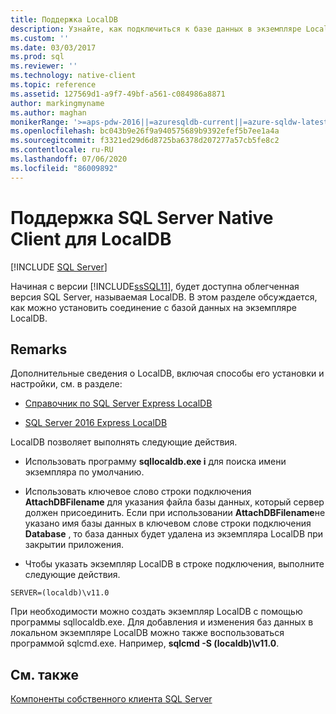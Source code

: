 ```yaml
---
title: Поддержка LocalDB
description: Узнайте, как подключиться к базе данных в экземпляре LocalDB, которая является облегченной версией SQL Server, поддерживаемой SQL Server Native Client.
ms.custom: ''
ms.date: 03/03/2017
ms.prod: sql
ms.reviewer: ''
ms.technology: native-client
ms.topic: reference
ms.assetid: 127569d1-a9f7-49bf-a561-c084986a8871
author: markingmyname
ms.author: maghan
monikerRange: '>=aps-pdw-2016||=azuresqldb-current||=azure-sqldw-latest||>=sql-server-2016||=sqlallproducts-allversions||>=sql-server-linux-2017||=azuresqldb-mi-current'
ms.openlocfilehash: bc043b9e26f9a940575689b9392efef5b7ee1a4a
ms.sourcegitcommit: f3321ed29d6d8725ba6378d207277a57cb5fe8c2
ms.contentlocale: ru-RU
ms.lasthandoff: 07/06/2020
ms.locfileid: "86009892"
---
```

# <a name="sql-server-native-client-support-for-localdb"></a>Поддержка SQL Server Native Client для LocalDB
[!INCLUDE [SQL Server](../../../includes/applies-to-version/sql-asdb-asdbmi-asa-pdw.md)]

  Начиная с версии [!INCLUDE[ssSQL11](../../../includes/sssql11-md.md)], будет доступна облегченная версия SQL Server, называемая LocalDB. В этом разделе обсуждается, как можно установить соединение с базой данных на экземпляре LocalDB.  
  
## <a name="remarks"></a>Remarks  
 Дополнительные сведения о LocalDB, включая способы его установки и настройки, см. в разделе:  
  
-   [Справочник по SQL Server Express LocalDB](../../../relational-databases/sql-server-express-localdb-reference.md)  
  
-   [SQL Server 2016 Express LocalDB](../../../database-engine/configure-windows/sql-server-2016-express-localdb.md)  
  
 LocalDB позволяет выполнять следующие действия.  
  
-   Использовать программу **sqllocaldb.exe i** для поиска имени экземпляра по умолчанию.  
  
-   Использовать ключевое слово строки подключения **AttachDBFilename** для указания файла базы данных, который сервер должен присоединить. Если при использовании **AttachDBFilename**не указано имя базы данных в ключевом слове строки подключения **Database** , то база данных будет удалена из экземпляра LocalDB при закрытии приложения.  
  
-   Чтобы указать экземпляр LocalDB в строке подключения, выполните следующие действия.  
  
```  
SERVER=(localdb)\v11.0  
```  
  
 При необходимости можно создать экземпляр LocalDB с помощью программы sqllocaldb.exe. Для добавления и изменения баз данных в локальном экземпляре LocalDB можно также воспользоваться программой sqlcmd.exe. Например, **sqlcmd -S (localdb)\v11.0**.  
  
## <a name="see-also"></a>См. также  
 [Компоненты собственного клиента SQL Server](../../../relational-databases/native-client/features/sql-server-native-client-features.md)  
  
  
